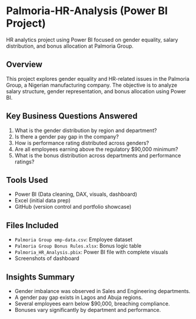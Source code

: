 # Palmoria-HR-Analysis (Power BI Project)
HR analytics project using Power BI focused on gender equality, salary distribution, and bonus allocation at Palmoria Group.

 ##  Overview
This project explores gender equality and HR-related issues in the Palmoria Group, a Nigerian manufacturing company. The objective is to analyze salary structure, gender representation, and bonus allocation using Power BI.

##  Key Business Questions Answered
1. What is the gender distribution by region and department?
2. Is there a gender pay gap in the company?
3. How is performance rating distributed across genders?
4. Are all employees earning above the regulatory $90,000 minimum?
5. What is the bonus distribution across departments and performance ratings?


##  Tools Used
- Power BI (Data cleaning, DAX, visuals, dashboard)
- Excel (initial data prep)
- GitHub (version control and portfolio showcase)

##  Files Included
- `Palmoria Group emp-data.csv`: Employee dataset
- `Palmoria Group Bonus Rules.xlsx`: Bonus logic table
- `Palmoria_HR_Analysis.pbix`: Power BI file with complete visuals
- Screenshots of dashboard

## Insights Summary
- Gender imbalance was observed in Sales and Engineering departments.
- A gender pay gap exists in Lagos and Abuja regions.
- Several employees earn below $90,000, breaching compliance.
- Bonuses vary significantly by department and performance.
